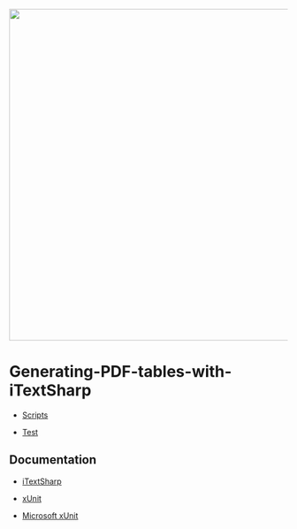 <p align="center">
    <img src="https://github.com/MainDuelo/Generating-PDF-tables-with-iTextSharp/blob/master/viewPDFWith10Scores.JPG?raw=true" width="600">
  </a>
</p>

# Generating-PDF-tables-with-iTextSharp

- [Scripts](https://github.com/MainDuelo/Generating-PDF-tables-with-iTextSharp/tree/master/Generating%20PDF%20with%20iTextSharp)

- [Test](https://github.com/MainDuelo/Generating-PDF-tables-with-iTextSharp/tree/master/Test/Tests)

## Documentation
- [iTextSharp](http://afterlogic.com/mailbee-net/docs-itextsharp/)

- [xUnit](https://xunit.github.io/)

- [Microsoft xUnit](https://docs.microsoft.com/en-us/dotnet/core/testing/unit-testing-with-dotnet-test)
